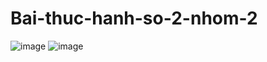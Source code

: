 # Bai-thuc-hanh-so-2-nhom-2
![image](https://github.com/user-attachments/assets/d32efe41-5a9a-4832-9846-ed459e4a2e1b)
![image](https://github.com/user-attachments/assets/f8fc44cd-6d7b-48a6-852c-44160b34150f)
